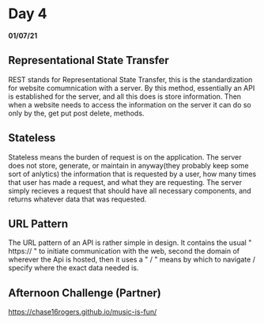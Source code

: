 # Day 4
__01/07/21__

## Representational State Transfer

REST stands for Representational State Transfer, this is the standardization for website comumnication with a server. By this method, essentially an API is established for the server, and all this does is store information. Then when a website needs to access the information on the server it can do so only by the, get put post delete, methods. 

## Stateless

Stateless means the burden of request is on the application. The server does not store, generate, or maintain in anyway(they probably keep some sort of anlytics) the information that is requested by a user, how many times that user has made a request, and what they are requesting. The server simply recieves a request that should have all necessary components, and returns whatever data that was requested.

## URL Pattern

The URL pattern of an API is rather simple in design. It contains the usual " https:// " to initiate communication with the web, second the domain of wherever the Api is hosted, then it uses a " / " means by which to navigate / specify where the exact data needed is.

## Afternoon Challenge (Partner)

https://chase16rogers.github.io/music-is-fun/